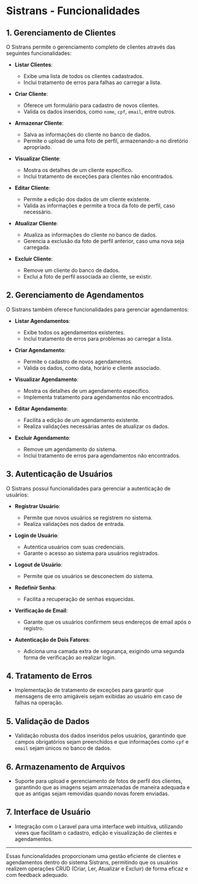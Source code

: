 # Sistrans - Funcionalidades

## 1. **Gerenciamento de Clientes**
O Sistrans permite o gerenciamento completo de clientes através das seguintes funcionalidades:

- **Listar Clientes**: 
  - Exibe uma lista de todos os clientes cadastrados.
  - Inclui tratamento de erros para falhas ao carregar a lista.

- **Criar Cliente**:
  - Oferece um formulário para cadastro de novos clientes.
  - Valida os dados inseridos, como `nome`, `cpf`, `email`, entre outros.

- **Armazenar Cliente**:
  - Salva as informações do cliente no banco de dados.
  - Permite o upload de uma foto de perfil, armazenando-a no diretório apropriado.

- **Visualizar Cliente**:
  - Mostra os detalhes de um cliente específico.
  - Inclui tratamento de exceções para clientes não encontrados.

- **Editar Cliente**:
  - Permite a edição dos dados de um cliente existente.
  - Valida as informações e permite a troca da foto de perfil, caso necessário.

- **Atualizar Cliente**:
  - Atualiza as informações do cliente no banco de dados.
  - Gerencia a exclusão da foto de perfil anterior, caso uma nova seja carregada.

- **Excluir Cliente**:
  - Remove um cliente do banco de dados.
  - Exclui a foto de perfil associada ao cliente, se existir.

## 2. **Gerenciamento de Agendamentos**
O Sistrans também oferece funcionalidades para gerenciar agendamentos:

- **Listar Agendamentos**:
  - Exibe todos os agendamentos existentes.
  - Inclui tratamento de erros para problemas ao carregar a lista.

- **Criar Agendamento**:
  - Permite o cadastro de novos agendamentos.
  - Valida os dados, como data, horário e cliente associado.

- **Visualizar Agendamento**:
  - Mostra os detalhes de um agendamento específico.
  - Implementa tratamento para agendamentos não encontrados.

- **Editar Agendamento**:
  - Facilita a edição de um agendamento existente.
  - Realiza validações necessárias antes de atualizar os dados.

- **Excluir Agendamento**:
  - Remove um agendamento do sistema.
  - Inclui tratamento de erros para agendamentos não encontrados.

## 3. **Autenticação de Usuários**
O Sistrans possui funcionalidades para gerenciar a autenticação de usuários:

- **Registrar Usuário**:
  - Permite que novos usuários se registrem no sistema.
  - Realiza validações nos dados de entrada.

- **Login de Usuário**:
  - Autentica usuários com suas credenciais.
  - Garante o acesso ao sistema para usuários registrados.

- **Logout de Usuário**:
  - Permite que os usuários se desconectem do sistema.

- **Redefinir Senha**:
  - Facilita a recuperação de senhas esquecidas.

- **Verificação de Email**:
  - Garante que os usuários confirmem seus endereços de email após o registro.

- **Autenticação de Dois Fatores**:
  - Adiciona uma camada extra de segurança, exigindo uma segunda forma de verificação ao realizar login.

## 4. **Tratamento de Erros**
- Implementação de tratamento de exceções para garantir que mensagens de erro amigáveis sejam exibidas ao usuário em caso de falhas na operação.

## 5. **Validação de Dados**
- Validação robusta dos dados inseridos pelos usuários, garantindo que campos obrigatórios sejam preenchidos e que informações como `cpf` e `email` sejam únicos no banco de dados.

## 6. **Armazenamento de Arquivos**
- Suporte para upload e gerenciamento de fotos de perfil dos clientes, garantindo que as imagens sejam armazenadas de maneira adequada e que as antigas sejam removidas quando novas forem enviadas.

## 7. **Interface de Usuário**
- Integração com o Laravel para uma interface web intuitiva, utilizando views que facilitam o cadastro, edição e visualização de clientes e agendamentos.

---

Essas funcionalidades proporcionam uma gestão eficiente de clientes e agendamentos dentro do sistema Sistrans, permitindo que os usuários realizem operações CRUD (Criar, Ler, Atualizar e Excluir) de forma eficaz e com feedback adequado.
